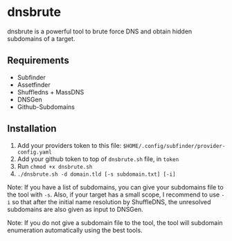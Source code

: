 # dnsbrute
dnsbrute is a powerful tool to brute force DNS and obtain hidden subdomains of a target.

## Requirements
  - Subfinder
  - Assetfinder
  - Shuffledns + MassDNS
  - DNSGen
  - Github-Subdomains

## Installation
  1. Add your providers token to this file: `$HOME/.config/subfinder/provider-config.yaml`
  2. Add your github token to top of `dnsbrute.sh` file, in `token`
  3. Run `chmod +x dnsbrute.sh`
  4. `./dnsbrute.sh -d domain.tld [-s subdomain.txt] [-i]`

Note: If you have a list of subdomains, you can give your subdomains file to the tool with `-s`. Also, if your target has a small scope, I recommend to use `-i` so that after the initial name resolution by ShuffleDNS, the unresolved subdomains are also given as input to DNSGen.

Note: If you do not give a subdomain file to the tool, the tool will subdomain enumeration automatically using the best tools.
